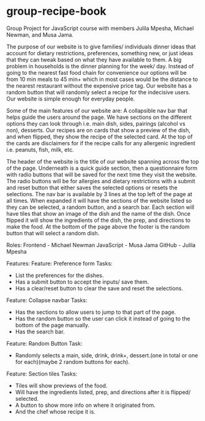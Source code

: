 # group-recipe-book
Group Project for JavaScript course with members Julila Mpesha, Michael Newman, and Musa Jama.

The purpose of our website is to give families/ individuals dinner ideas that account for dietary restrictions, preferences, something new, or just ideas that they can tweak based on what they have available to them. 
A big problem in households is the dinner planning for the week/ day. Instead of going to the nearest fast food chain for convenience our options will be from 10 min meals to 45 min+ which in most cases would be the distance to the nearest restaurant without the expensive price tag.
Our website has a random button that will randomly select a recipe for the indecisive users.
Our website is simple enough for everyday people.

Some of the main features of our website are:
A collapsible nav bar that helps guide the users around the page. We have sections on the different options they can look through i.e. main dish, sides, pairings (alcohol vs non), desserts. Our recipes are on cards that show a preview of the dish, and when flipped, they show the recipe of the selected card. At the top of the cards are disclaimers for if the recipe calls for any allergenic ingredient i.e. peanuts, fish, milk, etc.

The header of the website is the title of our website spanning across the top of the page. Underneath is a quick guide section, then a questionnaire form with radio buttons that will be saved for the next time they visit the website. The radio buttons will be for allergies and dietary restrictions with a submit and reset button that either saves the selected options or resets the selections. 
The nav bar is available by 3 lines at the top left of the page at all times. When expanded it will have the sections of the website listed so they can be selected, a random button, and a search bar.
Each section will have tiles that show an image of the dish and the name of the dish. Once flipped it will show the ingredients of the dish, the prep, and directions to make the food.
At the bottom of the page above the footer is the random button that will select a random dish.

Roles:
Frontend - Michael Newman
JavaScript - Musa Jama
GitHub - Julila Mpesha

Features:
Feature: Preference form 
Tasks:
-	List the preferences for the dishes.
-	Has a submit button to accept the inputs/ save them.
-	Has a clear/reset button to clear the save and reset the selections.

Feature: Collapse navbar
Tasks:
-	Has the sections to allow users to jump to that part of the page.
-	Has the random button so the user can click it instead of going to the bottom of the page manually.
-	Has the search bar.

Feature: Random Button
Task: 
-	Randomly selects a main, side, drink, drink+, dessert.(one in total or one for each)(maybe 2 random buttons for each).

Feature: Section tiles
Tasks: 
-	Tiles will show previews of the food.
-	Will have the ingredients listed, prep, and directions after it is flipped/ selected.
-	A button to show more info on where it originated from.
-	And the chef whose recipe it is.


